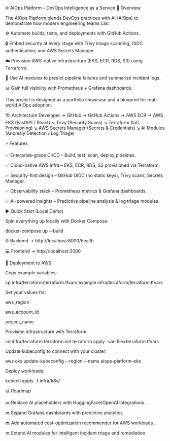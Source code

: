 🌐 AIOps Platform – DevOps Intelligence as a Service
🚀 Overview

The AIOps Platform blends DevOps practices with AI (AIOps) to demonstrate how modern engineering teams can:

⚙️ Automate builds, tests, and deployments with GitHub Actions.

🔒 Embed security at every stage with Trivy image scanning, OIDC authentication, and AWS Secrets Manager.

☁️ Provision AWS-native infrastructure (EKS, ECR, RDS, S3) using Terraform.

🤖 Use AI modules to predict pipeline failures and summarize incident logs.

📊 Gain full visibility with Prometheus + Grafana dashboards.

This project is designed as a portfolio showcase and a blueprint for real-world AIOps adoption.

🏗️ Architecture
Developer → GitHub → GitHub Actions → AWS ECR → AWS EKS (FastAPI / React)
                                ↘ Trivy (Security Scans)
                                ↘ Terraform (IaC Provisioning)
                                ↘ AWS Secrets Manager (Secrets & Credentials)
                                ↘ AI Modules (Anomaly Detection / Log Triage)

⚡ Features

✅ Enterprise-grade CI/CD – Build, test, scan, deploy pipelines.

✅ Cloud-native AWS infra – EKS, ECR, RDS, S3 provisioned via Terraform.

✅ Security-first design – GitHub OIDC (no static keys), Trivy scans, Secrets Manager.

✅ Observability stack – Prometheus metrics & Grafana dashboards.

✅ AI-powered insights – Predictive pipeline analysis & log triage modules.

▶️ Quick Start (Local Demo)

Spin everything up locally with Docker Compose:

docker-compose up --build


🌐 Backend → http://localhost:8000/health

💻 Frontend → http://localhost:3000

🚀 Deployment to AWS

Copy example variables:

cp infra/terraform/terraform.tfvars.example infra/terraform/terraform.tfvars


Set your values for:

aws_region

aws_account_id

project_name

Provision infrastructure with Terraform:

cd infra/terraform
terraform init
terraform apply -var-file=terraform.tfvars


Update kubeconfig to connect with your cluster:

aws eks update-kubeconfig --region <region> --name aiops-platform-eks


Deploy workloads:

kubectl apply -f infra/k8s/

📊 Roadmap

🔜 Replace AI placeholders with HuggingFace/OpenAI integrations.

🔜 Expand Grafana dashboards with predictive analytics.

🔜 Add automated cost-optimization recommender for AWS workloads.

🔜 Extend AI modules for intelligent incident triage and remediation.